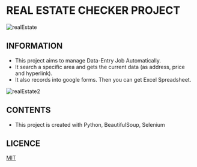 # REAL ESTATE CHECKER PROJECT
![realEstate](https://user-images.githubusercontent.com/99339675/163734224-96ff81c1-2c31-4706-bb50-0c7a438e5938.gif)

## INFORMATION
- This project aims to manage Data-Entry Job Automatically.  
- It search a specific area and gets the current data (as address, price and hyperlink).  
- It also records into google forms. Then you can get Excel Spreadsheet.  

![realEstate2](https://user-images.githubusercontent.com/99339675/163734276-eb6fbf09-d90b-4404-b2e8-be57b710091d.gif)

## CONTENTS
- This project is created with Python, BeautifulSoup, Selenium

## LICENCE
[MIT](https://choosealicense.com/licenses/mit/)

